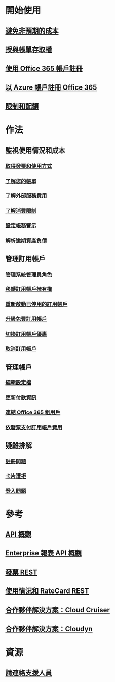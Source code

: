 # 開始使用
## [避免非預期的成本](billing-getting-started.md)
## [授與帳單存取權](billing-manage-access.md)
## [使用 Office 365 帳戶註冊](billing-use-existing-office-365-account-azure-subscription.md)
## [以 Azure 帳戶註冊 Office 365](billing-use-existing-azure-account-for-office-365-subscription.md)
## [限制和配額](../azure-subscription-service-limits.md?toc=/azure/billing/TOC.json)

# 作法
## 監視使用情況和成本
### [取得發票和使用方式](billing-download-azure-invoice-daily-usage-date.md)
### [了解您的帳單](billing-understand-your-bill.md)
### [了解外部服務費用](billing-understand-your-azure-marketplace-charges.md)
### [了解消費限制](billing-spending-limit.md)
### [設定帳務警示](billing-set-up-alerts.md)
### [解析逾期資產負債](billing-azure-subscription-past-due-balance.md)

## 管理訂用帳戶
### [管理系統管理員角色](billing-add-change-azure-subscription-administrator.md)
### [移轉訂用帳戶擁有權](billing-subscription-transfer.md)
### [重新啟動已停用的訂用帳戶](billing-subscription-become-disable.md)
### [升級免費訂用帳戶](billing-upgrade-azure-subscription.md)
### [切換訂用帳戶優惠](billing-how-to-switch-azure-offer.md)
### [取消訂用帳戶](billing-how-to-cancel-azure-subscription.md)
## 管理帳戶
### [編輯設定檔](billing-how-to-change-azure-account-profile.md)
### [更新付款資訊](billing-how-to-change-credit-card.md)
### [連結 Office 365 租用戶](billing-add-office-365-tenant-to-azure-subscription.md)
### [依發票支付訂用帳戶費用](billing-how-to-pay-by-invoice.md)
## 疑難排解
### [註冊問題](billing-troubleshoot-azure-sign-up-issues.md)
### [卡片遭拒](billing-credit-card-fails-during-azure-sign-up.md)
### [登入問題](billing-cannot-login-subscription.md)

# 參考
## [API 概觀](billing-usage-rate-card-overview.md)
## [Enterprise 報表 API 概觀](billing-enterprise-api.md)
## [發票 REST](/rest/api/billing)
## [使用情況和 RateCard REST](https://msdn.microsoft.com/library/azure/1ea5b323-54bb-423d-916f-190de96c6a3c)
## [合作夥伴解決方案：Cloud Cruiser](billing-usage-rate-card-partner-solution-cloudcruiser.md)
## [合作夥伴解決方案：Cloudyn](billing-usage-rate-card-partner-solution-cloudyn.md)

# 資源
## [請連絡支援人員](../azure-supportability/how-to-create-azure-support-request.md)
